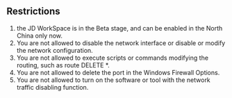 ## Restrictions
1. the JD WorkSpace is in the Beta stage, and can be enabled in the North China only now.</br>
2. You are not allowed to disable the network interface or disable or modify the network configuration.</br>
3. You are not allowed to execute scripts or commands modifying the routing, such as route DELETE *.</br>
4. You are not allowed to delete the port in the Windows Firewall Options.</br>
5. You are not allowed to turn on the software or tool with the network traffic disabling function.
